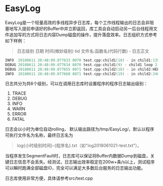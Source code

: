 # EasyLog
EasyLog是一个轻量高效的多线程异步日志库，每个工作线程输出的日志会非阻塞地写入提前申请好的Buffer中并立即返回，库工具会自动启动另一后台线程用文件追加写的方式将日志内容Dump磁盘的操作，提升落盘效率。日志组织方式参考如下样例：
> 日志级别 日期 时间(微妙级别) tid 文件名:函数名(代码行数) - 日志正文
```C++
INFO  20180611 20:48:09.077633 8070 test.cpp:child1(10) - in child1:1357986abcdefghijklmn
DEBUG 20180611 20:48:09.077634 8070 test.cpp:child1(9) - child1 loop 2
DEBUG 20180611 20:48:09.077655 8071 test.cpp:child2(18) - in child2:HELLO COLEWANG88888
INFO  20180611 20:48:09.077660 8071 test.cpp:child2(19) - in child2:2468097opqrstuvwxyz
```
日志共分为共6个级别，可以在调用日志库时设置程序的程序日志输出级别：
1. TRACE
2. DEBUG
3. INFO
4. WARN
5. ERROR
6. FATAL

日志会以小时为单位自动rolling， 默认输出路径为/tmp/EasyLog/，默认以程序可执行文件名为名称，最终日志名为
> log{小时级别时间}-{程序名}.txt（如"log2018061021-test.txt"）。

当程序发生SegmentFault时，日志库可以保证将Buffer内数据Dump到磁盘，关键日志信息不会丢失。经测试，日志输出效率稳定在200w+条/s以上，测试程序可以瞬时跑满全部磁盘IO，完全可以满足大多数后台服务的日志输出功能。

日志库使用非常方便，具体请参考src/test.cpp

